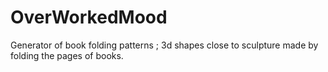 # OverWorkedMood
Generator of book folding patterns ; 3d shapes close to sculpture made by folding the pages of books.
